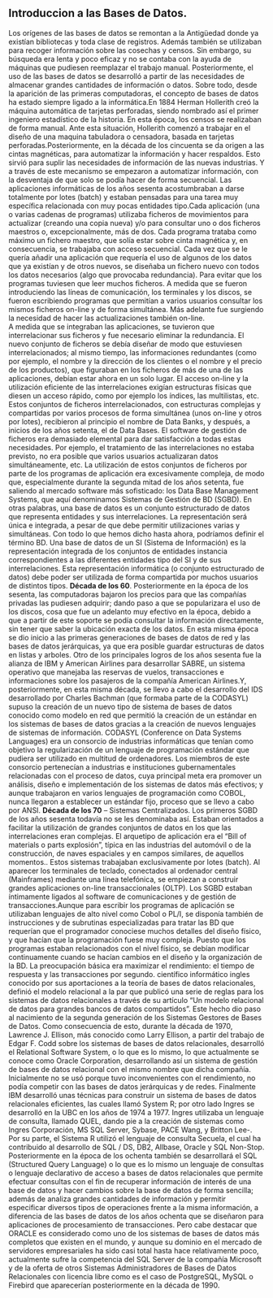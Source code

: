 ## Introduccion a las Bases de Datos.

Los orígenes de las bases de datos se remontan a la Antigüedad donde ya existían bibliotecas y toda clase de registros. Además también se utilizaban para recoger información sobre las cosechas y censos. Sin embargo, su búsqueda era lenta y poco eficaz y no se contaba con la ayuda de máquinas que pudiesen reemplazar el trabajo manual. Posteriormente, el uso de las bases de datos se desarrolló a partir de las necesidades de almacenar grandes cantidades de información o datos. Sobre todo, desde la aparición de las primeras computadoras, el concepto de bases de datos ha estado siempre ligado a la informática.En 1884 Herman Hollerith creó la máquina automática de tarjetas perforadas, siendo nombrado así el primer ingeniero estadístico de la historia. En esta época, los censos se realizaban de forma manual.         Ante esta situación, Hollerith comenzó a trabajar en el diseño de una maquina tabuladora o censadora, basada en tarjetas perforadas.Posteriormente, en la década de los cincuenta se da origen a las cintas magnéticas, para automatizar la información y hacer respaldos. Esto sirvió para suplir las necesidades de información de las nuevas industrias. Y a través de este mecanismo se empezaron a automatizar información, con la desventaja de que solo se podía hacer de forma secuencial.
Las aplicaciones informáticas de los años sesenta acostumbraban a darse totalmente por lotes (batch) y estaban pensadas para una tarea muy específica relacionada con muy pocas entidades tipo.Cada aplicación (una o varias cadenas de programas) utilizaba ficheros de movimientos para actualizar (creando una copia nueva) y/o para consultar uno o dos ficheros maestros o, excepcionalmente, más de dos.
Cada programa trataba como máximo un fichero maestro, que solía estar sobre cinta magnética y, en consecuencia, se trabajaba con acceso secuencial.
Cada vez que se le quería añadir una aplicación que requería el uso de algunos de los datos que ya existían y de otros nuevos, se diseñaba un fichero nuevo con todos los datos necesarios (algo que provocaba redundancia). Para evitar que los programas tuviesen que leer muchos ficheros.
A medida que se fueron introduciendo las líneas de comunicación, los terminales y los discos, se fueron escribiendo programas que permitían a varios usuarios consultar los mismos ficheros on-line y de forma simultánea. Más adelante fue surgiendo la necesidad de hacer las actualizaciones también on-line.         
A medida que se integraban las aplicaciones, se tuvieron que interrelacionar sus ficheros y fue necesario eliminar la redundancia.
El nuevo conjunto de ficheros se debía diseñar de modo que estuviesen interrelacionados; al mismo tiempo, las informaciones redundantes (como por ejemplo, el nombre y la dirección de los clientes o el nombre y el precio de los productos), que figuraban en los ficheros de más de una de las aplicaciones, debían estar ahora en un solo lugar. El acceso on-line y la utilización eficiente de las interrelaciones exigían estructuras físicas que diesen un acceso rápido, como por ejemplo los índices, las multilistas, etc. Estos conjuntos de ficheros interrelacionados, con estructuras complejas y compartidas por varios procesos de forma simultánea (unos on-line y otros por lotes), recibieron al principio el nombre de Data Banks, y después, a inicios de los años setenta, el de Data Bases. El software de gestión de ficheros era demasiado elemental para dar satisfacción a todas estas necesidades.
Por ejemplo, el tratamiento de las interrelaciones no estaba previsto, no era posible que varios usuarios actualizaran datos simultáneamente, etc.
La utilización de estos conjuntos de ficheros por parte de los programas de aplicación era  excesivamente compleja, de modo que, especialmente durante la segunda mitad de los años setenta, fue saliendo al mercado software más sofisticado: los Data Base Management Systems, que aquí denominamos Sistemas de Gestión de BD (SGBD).
En otras palabras, una base de datos es un conjunto estructurado de datos que representa entidades y sus interrelaciones. La representación será única e integrada, a pesar de que debe permitir utilizaciones varias y simultáneas. Con todo lo que hemos dicho hasta ahora, podríamos definir el término BD. Una base de datos de un SI (Sistema de Información) es la representación integrada de los conjuntos de entidades instancia correspondientes a las diferentes entidades tipo del SI y de sus interrelaciones. Esta representación informática (o conjunto estructurado de datos) debe poder ser utilizada de forma compartida por muchos usuarios de distintos tipos.
**Década de los 60**. Posteriormente en la época de los sesenta, las computadoras bajaron los precios para que las compañías privadas las pudiesen adquirir; dando paso a que se popularizara el uso de los discos, cosa que fue un adelanto muy efectivo en la época, debido a que a partir de este soporte se podía consultar la información directamente, sin tener que saber la ubicación exacta de los datos. En esta misma época se dio inicio a las primeras generaciones de bases de datos de red y las bases de datos jerárquicas, ya que era posible guardar estructuras de datos en listas y arboles. Otro de los principales logros de los años sesenta fue la alianza de IBM y American Airlines para desarrollar SABRE, un sistema operativo que manejaba las reservas de vuelos, transacciones e informaciones sobre los pasajeros de la compañía American Airlines.Y, posteriormente, en esta misma década, se llevo a cabo el desarrollo del IDS desarrollado por Charles Bachman (que formaba parte de la CODASYL) supuso la creación de un nuevo tipo de sistema de bases de datos conocido como modelo en red que permitió la creación de un estándar en los sistemas de bases de datos gracias a la creación de nuevos lenguajes de sistemas de información. CODASYL (Conference on Data Systems Languages) era un consorcio de industrias informáticas que tenían como objetivo la regularización de un lenguaje de programación estándar que pudiera ser utilizado en multitud de ordenadores. Los miembros de este consorcio pertenecían a industrias e instituciones gubernamentales relacionadas con el proceso de datos, cuya principal meta era promover un análisis, diseño e implementación de los sistemas de datos más efectivos; y aunque trabajaron en varios lenguajes de programación como COBOL, nunca llegaron a establecer un estándar fijo, proceso que se llevo a cabo por ANSI.
**Década de los 70** – Sistemas Centralizados.
Los primeros SGBD de los años sesenta todavía no se les denominaba así. Estaban orientados a facilitar la utilización de grandes conjuntos de datos en los que las interrelaciones eran complejas. El arquetipo de aplicación era el “Bill of materials o parts explosión”, típica en las industrias del automóvil o de la construcción, de naves espaciales y en campos similares, de aquellos momentos.. Estos sistemas trabajaban exclusivamente por lotes (batch). Al aparecer los terminales de teclado, conectados al ordenador central (Mainframes) mediante una línea telefónica, se empiezan a construir grandes aplicaciones on-line transaccionales (OLTP).
Los SGBD estaban íntimamente ligados al software de comunicaciones y de gestión de transacciones.Aunque para escribir los programas de aplicación se utilizaban lenguajes de alto nivel como Cobol o PL/I, se disponía también de instrucciones y de subrutinas especializadas para tratar las BD que
requerían que el programador conociese muchos detalles del diseño físico, y que hacían que la programación fuese muy compleja.
Puesto que los programas estaban relacionados con el nivel físico, se debían modificar continuamente cuando se hacían cambios en el diseño y la organización de la BD. La preocupación básica era maximizar el rendimiento: el tiempo de respuesta y las transacciones por segundo.
científico informático ingles conocido por sus aportaciones a la teoría de bases de datos relacionales, definió el modelo relacional a la par que publicó una serie de reglas para los sistemas de datos relacionales a través de su artículo “Un modelo relacional de datos para grandes bancos de datos compartidos”.
Este hecho dio paso al nacimiento de la segunda generación de los Sistemas Gestores de Bases de Datos. Como consecuencia de esto, durante la década de 1970, Lawrence J. Ellison, más conocido como Larry Ellison, a partir del trabajo de Edgar F. Codd sobre los sistemas de bases de datos relacionales, desarrolló el Relational Software System, o lo que es lo mismo, lo que actualmente se conoce como Oracle Corporation, desarrollando así un sistema de gestión de bases de datos relacional con el mismo nombre que dicha compañía. Inicialmente no se usó porque tuvo inconvenientes con el rendimiento, no podía competir con las bases de datos jerárquicas y de redes. Finalmente IBM desarrolló unas técnicas para construir un sistema de bases de datos relacionales eficientes, las cuales llamó System R; por otro lado Ingres se desarrolló en la UBC en los años de 1974 a 1977. Ingres utilizaba un lenguaje de consulta, llamado QUEL, dando pie a la creación de sistemas como
Ingres Corporación, MS SQL Server, Sybase, PACE Wang, y Britton Lee-. Por su parte, el Sistema R utilizó el lenguaje de consulta Secuela, el cual ha contribuido al desarrollo de SQL / DS, DB2, Allbase, Oracle y SQL Non-Stop. 
Posteriormente en la época de los ochenta también se desarrollará el SQL (Structured Query Language) o lo que es lo mismo un lenguaje de consultas o lenguaje declarativo de acceso a bases de datos relacionales que permite efectuar consultas con el fin de recuperar información de interés de una base de datos y hacer cambios sobre la base de datos de forma sencilla; además de analiza grandes cantidades de información y permitir especificar diversos tipos de operaciones frente a la misma información, a diferencia de las bases de datos de los años ochenta que se diseñaron para aplicaciones de procesamiento de transacciones.
Pero cabe destacar que ORACLE es considerado como uno de los sistemas de bases de datos más
completos que existen en el mundo, y aunque su dominio en el mercado de servidores empresariales ha sido casi total hasta hace relativamente poco, actualmente sufre la competencia del SQL Server de la compañía Microsoft y de la oferta de otros Sistemas Administradores de Bases de Datos Relacionales con licencia libre como es el caso de PostgreSQL, MySQL o Firebird que aparecerían posteriormente en la década de 1990.
